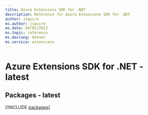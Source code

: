 ```yaml
---
title: Azure Extensions SDK for .NET
description: Reference for Azure Extensions SDK for .NET
author: jsquire
ms.author: jsquire
ms.data: 04/05/2023
ms.topic: reference
ms.devlang: dotnet
ms.service: extensions
---
```

# Azure Extensions SDK for .NET - latest
## Packages - latest
[!INCLUDE [packages](extensions-index.md)]